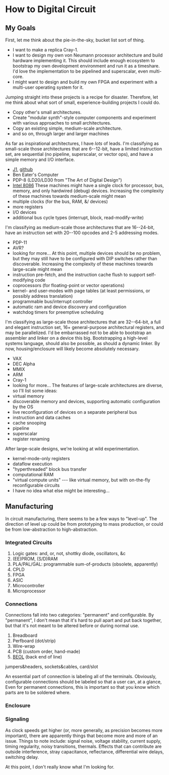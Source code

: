 # How to Digital Circuit


## My Goals

First, let me think about the pie-in-the-sky, bucket list sort of thing.
  * I want to make a replica Cray-1.
  * I want to design my own von Neumann processor architecture and build hardware implementing it.
    This should include enough ecosystem to bootstrap my own development environment and run it as a timeshare.
    I'd love the implementation to be pipelined and superscalar, even multi-core.
  * I might want to design and build my own FPGA and experiment with a multi-user operating system for it.

Jumping straight into these projects is a recipe for disaster.
Therefore, let me think about what sort of small, experience-building projects I could do.
  * Copy other's small architectures.
  * Create "modular synth"-style computer components and experiment with various approaches to small architectures.
  * Copy an existing simple, medium-scale architecture.
  * and so on, through larger and larger machines

As far as inspirational architectures, I have _lots_ of leads.
I'm classifying as small-scale those architectures that are 6--12-bit, have a limited instruction set, are sequential (no pipeline, superscalar, or vector ops), and have a simple memory and I/O interface.
  * [J1](https://www.embeddedrelated.com/showarticle/790/homebrew-cpus-messing-around-with-a-j1-cpu), [github](https://github.com/jamesbowman/j1)
  * Ben Eater's Computer
  * PDP-8 (LD20/LD30 from "The Art of Digital Design")
  * [Intel 8086](https://en.wikipedia.org/wiki/Intel_8086)
These machines might have a single clock for processor, bus, memory, and only hardwired (debug) devices.
Increasing the complexity of these machines towards medium-scale might mean
  * multiple clocks (for the bus, RAM, &/ devices)
  * more registers
  * I/O devices
  * additional bus cycle types (interrupt, block, read-modify-write)

I'm classifying as medium-scale those architectures that are 16--24-bit, have an instruction set with 20--100 opcodes and 2-5 addressing modes.
  * PDP-11
  * AVR?
  * looking for more...
At this point, multiple devices should be no problem, but they may still have to be configured with DIP switches rather than discoverable.
Increasing the complexity of these machines towards large-scale might mean
  * instruction pre-fetch, and the instruction cache flush to support self-modifying code
  * coprocessors (for floating-point or vector operations)
  * kernel- and user-modes with page tables (at least permissions, or possibly address translation)
  * programmable bus/interrupt controller
  * automatic ram and device discovery and configuration
  * watchdog timers for preemptive scheduling

I'm classifying as large-scale those architectures that are 32--64-bit, a full and elegant instruction set, 16+ general-purpose architectural registers, and may be parallelized.
I'd be embarrassed not to be able to bootstrap an assembler and linker on a device this big.
Bootstrapping a high-level systems language, should also be possible, as should a dynamic linker.
By now, housing/enclosure will likely become absolutely necessary.
  * VAX
  * DEC Alpha
  * MMIX
  * ARM
  * Cray-1
  * looking for more...
The features of large-scale architectures are diverse, so I'll list some ideas:
  * virtual memory
  * discoverable memory and devices, supporting automatic configuration by the OS
  * live reconfiguration of devices on a separate peripheral bus
  * instruction and data caches
  * cache snooping
  * pipeline
  * superscalar
  * register renaming

After large-scale designs, we're looking at wild experimentation.
  * kernel-mode-only registers
  * dataflow execution
  * "hyperthreaded" block bus transfer
  * computational RAM
  * "virtual compute units" --- like virtual memory, but with on-the-fly reconfigurable circuits
  * I have no idea what else might be interesting...

## Manufacturing

In circuit manufacturing, there seems to be a few ways to "level-up".
The direction of level up could be from prototyping to mass production, or could be from low-abstraction to high-abstraction.

### Integrated Circuits

1. Logic gates: and, or, not, shottky diode, oscillators, &c
1. (EE)PROM, (S/D)RAM
1. PLA/PAL/GAL: programmable sum-of-products (obsolete, apparently)
1. CPLD
1. FPGA
1. ASIC
1. Microcontroller
1. Microprocessor

### Connections

Connections fall into two categories: "permanent" and configurable.
By "permanent", I don't mean that it's hard to pull apart and put back together, but that it's not meant to be altered before or during normal use.

1. Breadboard
1. Perfboard (dot/strip)
1. Wire-wrap
1. PCB (custom order, hand-made)
1. [BEOL](https://en.wikipedia.org/wiki/Back_end_of_line) (back end of line)

jumpers&headers, sockets&cables, card/slot

An essential part of connection is labeling all of the terminals.
Obviously, configurable connections should be labeled so that a user can, at a glance, 
Even for permanent connections, this is important so that you know which parts are to be soldered where.

### Enclosure

### Signaling

As clock speeds get higher (or, more generally, as precision becomes more important), there are apparently things that become more and more of an issue.
Things to note include: signal noise, voltage stability, current supply, timing regularity, noisy transitions, thermals.
Effects that can contribute are outside interference, stray capacitance, reflectance, differential wire delays, switching delay.

At this point, I don't really know what I'm looking for.
